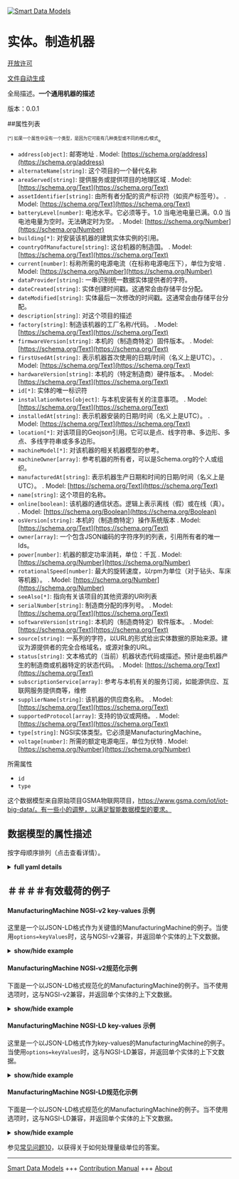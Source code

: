 <!-- 10-Header -->  
[![Smart Data Models](https://smartdatamodels.org/wp-content/uploads/2022/01/SmartDataModels_logo.png "Logo")](https://smartdatamodels.org)  
实体。制造机器  
=======<!-- /10-Header -->  
<!-- 15-License -->  
[开放许可](https://github.com/smart-data-models//dataModel.ManufacturingMachine/blob/master/ManufacturingMachine/LICENSE.md)  
[文件自动生成](https://docs.google.com/presentation/d/e/2PACX-1vTs-Ng5dIAwkg91oTTUdt8ua7woBXhPnwavZ0FxgR8BsAI_Ek3C5q97Nd94HS8KhP-r_quD4H0fgyt3/pub?start=false&loop=false&delayms=3000#slide=id.gb715ace035_0_60)  
<!-- /15-License -->  
<!-- 20-Description -->  
全局描述。**一个通用机器的描述**  
版本：0.0.1  
<!-- /20-Description -->  
<!-- 30-PropertiesList -->  

##属性列表  

<sup><sub>[*] 如果一个属性中没有一个类型，是因为它可能有几种类型或不同的格式/模式</sub></sup>。  
- `address[object]`: 邮寄地址  . Model: [https://schema.org/address](https://schema.org/address)- `alternateName[string]`: 这个项目的一个替代名称  - `areaServed[string]`: 提供服务或提供项目的地理区域  . Model: [https://schema.org/Text](https://schema.org/Text)- `assetIdentifier[string]`: 由所有者分配的资产标识符（如资产标签号）。  . Model: [https://schema.org/Text](https://schema.org/Text)- `batteryLevel[number]`: 电池水平。它必须等于。1.0 当电池电量已满。0.0 当电池电量为空时。无法确定时为空。  . Model: [https://schema.org/Number](https://schema.org/Number)- `building[*]`: 对安装该机器的建筑实体实例的引用。  - `countryOfManufacture[string]`: 这台机器的制造国。  . Model: [https://schema.org/Text](https://schema.org/Text)- `current[number]`: 标称所需的电源电流（在标称电源电压下），单位为安培  . Model: [https://schema.org/Number](https://schema.org/Number)- `dataProvider[string]`: 一串识别统一数据实体提供者的字符。  - `dateCreated[string]`: 实体创建时间戳。这通常会由存储平台分配。  - `dateModified[string]`: 实体最后一次修改的时间戳。这通常会由存储平台分配。  - `description[string]`: 对这个项目的描述  - `factory[string]`: 制造该机器的工厂名称/代码。  . Model: [https://schema.org/Text](https://schema.org/Text)- `firmwareVersion[string]`: 本机的（制造商特定）固件版本。  . Model: [https://schema.org/Text](https://schema.org/Text)- `firstUsedAt[string]`: 表示机器首次使用的日期/时间（名义上是UTC）。  . Model: [https://schema.org/Text](https://schema.org/Text)- `hardwareVersion[string]`: 本机的（特定制造商）硬件版本。  . Model: [https://schema.org/Text](https://schema.org/Text)- `id[*]`: 实体的唯一标识符  - `installationNotes[object]`: 与本机安装有关的注意事项。  . Model: [https://schema.org/Text](https://schema.org/Text)- `installedAt[string]`: 表示机器安装的日期/时间（名义上是UTC）。  . Model: [https://schema.org/Text](https://schema.org/Text)- `location[*]`: 对该项目的Geojson引用。它可以是点、线字符串、多边形、多点、多线字符串或多多边形。  - `machineModel[*]`: 对该机器的相关机器模型的参考。  - `machineOwner[array]`: 参考机器的所有者，可以是Schema.org的个人或组织。  - `manufacturedAt[string]`: 表示机器生产日期和时间的日期/时间（名义上是UTC）。  . Model: [https://schema.org/Text](https://schema.org/Text)- `name[string]`: 这个项目的名称。  - `online[boolean]`: 该机器的通信状态。逻辑上表示离线（假）或在线（真）。  . Model: [https://schema.org/Boolean](https://schema.org/Boolean)- `osVersion[string]`: 本机的（制造商特定）操作系统版本  . Model: [https://schema.org/Text](https://schema.org/Text)- `owner[array]`: 一个包含JSON编码的字符序列的列表，引用所有者的唯一Ids。  - `power[number]`: 机器的额定功率消耗，单位：千瓦  . Model: [https://schema.org/Number](https://schema.org/Number)- `rotationalSpeed[number]`:  	最大的旋转速度，以rpm为单位（对于钻头、车床等机器）。  . Model: [https://schema.org/Number](https://schema.org/Number)- `seeAlso[*]`: 指向有关该项目的其他资源的URI列表  - `serialNumber[string]`: 制造商分配的序列号。  . Model: [https://schema.org/Text](https://schema.org/Text)- `softwareVersion[string]`: 本机的（制造商特定）软件版本。  . Model: [https://schema.org/Text](https://schema.org/Text)- `source[string]`: 一系列的字符，以URL的形式给出实体数据的原始来源。建议为源提供者的完全合格域名，或源对象的URL。  - `status[string]`: 文本格式的（当前）机器状态代码或描述。预计是由机器产生的制造商或机器特定的状态代码。  . Model: [https://schema.org/Text](https://schema.org/Text)- `subscriptionService[array]`: 参考与本机有关的服务订阅，如能源供应、互联网服务提供商等，维修  - `supplierName[string]`: 该机器的供应商名称。  . Model: [https://schema.org/Text](https://schema.org/Text)- `supportedProtocol[array]`: 支持的协议或网络。  . Model: [https://schema.org/Text](https://schema.org/Text)- `type[string]`: NGSI实体类型。它必须是ManufacturingMachine。  - `voltage[number]`: 所需的额定电源电压，单位为伏特  . Model: [https://schema.org/Number](https://schema.org/Number)<!-- /30-PropertiesList -->  
<!-- 35-RequiredProperties -->  
所需属性  
- `id`  - `type`  <!-- /35-RequiredProperties -->  
<!-- 40-RequiredProperties -->  
这个数据模型来自原始项目GSMA物联网项目，https://www.gsma.com/iot/iot-big-data/。有一些小的调整，以满足智能数据模型的要求。  
<!-- /40-RequiredProperties -->  
<!-- 50-DataModelHeader -->  
## 数据模型的属性描述  
按字母顺序排列（点击查看详情）。  
<!-- /50-DataModelHeader -->  
<!-- 60-ModelYaml -->  
<details><summary><strong>full yaml details</strong></summary>    
```yaml  
ManufacturingMachine:    
  description: 'Description of a generic machine'    
  properties:    
    address:    
      description: 'The mailing address'    
      properties:    
        addressCountry:    
          description: 'Property. The country. For example, Spain. Model:''https://schema.org/addressCountry'''    
          type: string    
        addressLocality:    
          description: 'Property. The locality in which the street address is, and which is in the region. Model:''https://schema.org/addressLocality'''    
          type: string    
        addressRegion:    
          description: 'Property. The region in which the locality is, and which is in the country. Model:''https://schema.org/addressRegion'''    
          type: string    
        postOfficeBoxNumber:    
          description: 'Property. The post office box number for PO box addresses. For example, 03578. Model:''https://schema.org/postOfficeBoxNumber'''    
          type: string    
        postalCode:    
          description: 'Property. The postal code. For example, 24004. Model:''https://schema.org/https://schema.org/postalCode'''    
          type: string    
        streetAddress:    
          description: 'Property. The street address. Model:''https://schema.org/streetAddress'''    
          type: string    
      type: object    
      x-ngsi:    
        model: https://schema.org/address    
        type: Property    
    alternateName:    
      description: 'An alternative name for this item'    
      type: string    
      x-ngsi:    
        type: Property    
    areaServed:    
      description: 'The geographic area where a service or offered item is provided'    
      type: string    
      x-ngsi:    
        model: https://schema.org/Text    
        type: Property    
    assetIdentifier:    
      description: 'An asset identifier (e.g. asset tag number) assigned by the owner.'    
      type: string    
      x-ngsi:    
        model: https://schema.org/Text    
        type: Property    
    batteryLevel:    
      description: 'Battery level. It must be equal to: 1.0 When the battery charge is full. 0.0 When the battery charge empty. Null when it cannot be determined.'    
      maximum: 1    
      minimum: 0    
      type: number    
      x-ngsi:    
        model: https://schema.org/Number    
        type: Property    
    building:    
      anyOf:    
        - description: 'Property. Identifier format of any NGSI entity'    
          maxLength: 256    
          minLength: 1    
          pattern: ^[\w\-\.\{\}\$\+\*\[\]`|~^@!,:\\]+$    
          type: string    
        - description: 'Property. Identifier format of any NGSI entity'    
          format: uri    
          type: string    
      description: 'Reference to the building entity instance into which this machine is installed'    
      x-ngsi:    
        type: Relationship    
    countryOfManufacture:    
      description: 'The country where this machine was manufactured.'    
      type: string    
      x-ngsi:    
        model: https://schema.org/Text    
        type: Property    
    current:    
      description: 'The nominal required supply current (at the nominal supply voltage), in amps'    
      type: number    
      x-ngsi:    
        model: https://schema.org/Number    
        type: Property    
        units: Amps    
    dataProvider:    
      description: 'A sequence of characters identifying the provider of the harmonised data entity.'    
      type: string    
      x-ngsi:    
        type: Property    
    dateCreated:    
      description: 'Entity creation timestamp. This will usually be allocated by the storage platform.'    
      format: date-time    
      type: string    
      x-ngsi:    
        type: Property    
    dateModified:    
      description: 'Timestamp of the last modification of the entity. This will usually be allocated by the storage platform.'    
      format: date-time    
      type: string    
      x-ngsi:    
        type: Property    
    description:    
      description: 'A description of this item'    
      type: string    
      x-ngsi:    
        type: Property    
    factory:    
      description: 'The factory name/code manufacturing this machine.'    
      type: string    
      x-ngsi:    
        model: https://schema.org/Text    
        type: Property    
    firmwareVersion:    
      description: 'The (manufacturer specific) firmware version of this machine.'    
      type: string    
      x-ngsi:    
        model: https://schema.org/Text    
        type: Property    
    firstUsedAt:    
      description: 'Indicates the date/time at which date and time the machine was first used (nominally in UTC).'    
      format: date-time    
      type: string    
      x-ngsi:    
        model: https://schema.org/Text    
        type: Property    
    hardwareVersion:    
      description: 'The (manufacturer specific) hardware version of this machine.'    
      type: string    
      x-ngsi:    
        model: https://schema.org/Text    
        type: Property    
    id:    
      anyOf: &manufacturingmachine_-_properties_-_owner_-_items_-_anyof    
        - description: 'Property. Identifier format of any NGSI entity'    
          maxLength: 256    
          minLength: 1    
          pattern: ^[\w\-\.\{\}\$\+\*\[\]`|~^@!,:\\]+$    
          type: string    
        - description: 'Property. Identifier format of any NGSI entity'    
          format: uri    
          type: string    
      description: 'Unique identifier of the entity'    
      x-ngsi:    
        type: Property    
    installationNotes:    
      description: 'Notes relating to this machine installation.'    
      properties:    
        docUri:    
          format: uri    
          type: string    
        value:    
          type: string    
      type: object    
      x-ngsi:    
        model: https://schema.org/Text    
        type: Property    
    installedAt:    
      description: 'Indicates the date/time at which date and time the machine was installed (nominally in UTC).'    
      format: date-time    
      type: string    
      x-ngsi:    
        model: https://schema.org/Text    
        type: Property    
    location:    
      description: 'Geojson reference to the item. It can be Point, LineString, Polygon, MultiPoint, MultiLineString or MultiPolygon'    
      oneOf:    
        - description: 'GeoProperty. Geojson reference to the item. Point'    
          properties:    
            bbox:    
              items:    
                type: number    
              minItems: 4    
              type: array    
            coordinates:    
              items:    
                type: number    
              minItems: 2    
              type: array    
            type:    
              enum:    
                - Point    
              type: string    
          required:    
            - type    
            - coordinates    
          title: 'GeoJSON Point'    
          type: object    
        - description: 'GeoProperty. Geojson reference to the item. LineString'    
          properties:    
            bbox:    
              items:    
                type: number    
              minItems: 4    
              type: array    
            coordinates:    
              items:    
                items:    
                  type: number    
                minItems: 2    
                type: array    
              minItems: 2    
              type: array    
            type:    
              enum:    
                - LineString    
              type: string    
          required:    
            - type    
            - coordinates    
          title: 'GeoJSON LineString'    
          type: object    
        - description: 'GeoProperty. Geojson reference to the item. Polygon'    
          properties:    
            bbox:    
              items:    
                type: number    
              minItems: 4    
              type: array    
            coordinates:    
              items:    
                items:    
                  items:    
                    type: number    
                  minItems: 2    
                  type: array    
                minItems: 4    
                type: array    
              type: array    
            type:    
              enum:    
                - Polygon    
              type: string    
          required:    
            - type    
            - coordinates    
          title: 'GeoJSON Polygon'    
          type: object    
        - description: 'GeoProperty. Geojson reference to the item. MultiPoint'    
          properties:    
            bbox:    
              items:    
                type: number    
              minItems: 4    
              type: array    
            coordinates:    
              items:    
                items:    
                  type: number    
                minItems: 2    
                type: array    
              type: array    
            type:    
              enum:    
                - MultiPoint    
              type: string    
          required:    
            - type    
            - coordinates    
          title: 'GeoJSON MultiPoint'    
          type: object    
        - description: 'GeoProperty. Geojson reference to the item. MultiLineString'    
          properties:    
            bbox:    
              items:    
                type: number    
              minItems: 4    
              type: array    
            coordinates:    
              items:    
                items:    
                  items:    
                    type: number    
                  minItems: 2    
                  type: array    
                minItems: 2    
                type: array    
              type: array    
            type:    
              enum:    
                - MultiLineString    
              type: string    
          required:    
            - type    
            - coordinates    
          title: 'GeoJSON MultiLineString'    
          type: object    
        - description: 'GeoProperty. Geojson reference to the item. MultiLineString'    
          properties:    
            bbox:    
              items:    
                type: number    
              minItems: 4    
              type: array    
            coordinates:    
              items:    
                items:    
                  items:    
                    items:    
                      type: number    
                    minItems: 2    
                    type: array    
                  minItems: 4    
                  type: array    
                type: array    
              type: array    
            type:    
              enum:    
                - MultiPolygon    
              type: string    
          required:    
            - type    
            - coordinates    
          title: 'GeoJSON MultiPolygon'    
          type: object    
      x-ngsi:    
        type: GeoProperty    
    machineModel:    
      anyOf:    
        - description: 'Property. Identifier format of any NGSI entity'    
          maxLength: 256    
          minLength: 1    
          pattern: ^[\w\-\.\{\}\$\+\*\[\]`|~^@!,:\\]+$    
          type: string    
        - description: 'Property. Identifier format of any NGSI entity'    
          format: uri    
          type: string    
      description: 'A reference to the associated Machine Model for this machine.'    
      x-ngsi:    
        type: Relationship    
    machineOwner:    
      description: 'Reference to the owner or owners of the machine as either a Schema.org person or organization.'    
      items:    
        anyOf:    
          - description: 'Property. Identifier format of any NGSI entity'    
            maxLength: 256    
            minLength: 1    
            pattern: ^[\w\-\.\{\}\$\+\*\[\]`|~^@!,:\\]+$    
            type: string    
          - description: 'Property. Identifier format of any NGSI entity'    
            format: uri    
            type: string    
      type: array    
      x-ngsi:    
        type: Relationship    
    manufacturedAt:    
      description: 'Indicates the date/time at which date and time the machine was manufactured (nominally in UTC).'    
      format: date-time    
      type: string    
      x-ngsi:    
        model: https://schema.org/Text    
        type: Property    
    name:    
      description: 'The name of this item.'    
      type: string    
      x-ngsi:    
        type: Property    
    online:    
      description: 'The communication status of this machine. A logical representation of Offline (false) or Online (true).'    
      type: boolean    
      x-ngsi:    
        model: https://schema.org/Boolean    
        type: Property    
    osVersion:    
      description: 'The (manufacturer specific) operating system version of this machine'    
      type: string    
      x-ngsi:    
        model: https://schema.org/Text    
        type: Property    
    owner:    
      description: 'A List containing a JSON encoded sequence of characters referencing the unique Ids of the owner(s)'    
      items:    
        anyOf: *manufacturingmachine_-_properties_-_owner_-_items_-_anyof    
        description: 'Property. Unique identifier of the entity'    
      type: array    
      x-ngsi:    
        type: Property    
    power:    
      description: 'The nominal rated power consumption of the machine in kW'    
      type: number    
      x-ngsi:    
        model: https://schema.org/Number    
        type: Property    
        units: Kw    
    rotationalSpeed:    
      description: ' 	The maximum rotational speed in rpm (for machines such as drills, lathes)'    
      type: number    
      x-ngsi:    
        model: https://schema.org/Number    
        type: Property    
        units: rpm    
    seeAlso:    
      description: 'list of uri pointing to additional resources about the item'    
      oneOf:    
        - items:    
            format: uri    
            type: string    
          minItems: 1    
          type: array    
        - format: uri    
          type: string    
      x-ngsi:    
        type: Property    
    serialNumber:    
      description: 'The serial number assigned by the manufacturer.'    
      type: string    
      x-ngsi:    
        model: https://schema.org/Text    
        type: Property    
    softwareVersion:    
      description: 'The (manufacturer specific) software version of this machine.'    
      type: string    
      x-ngsi:    
        model: https://schema.org/Text    
        type: Property    
    source:    
      description: 'A sequence of characters giving the original source of the entity data as a URL. Recommended to be the fully qualified domain name of the source provider, or the URL to the source object.'    
      type: string    
      x-ngsi:    
        type: Property    
    status:    
      description: 'Text formatted (current) machine status code or description. Expected to be the manufacturer or machine specific status code generated by the machine.'    
      type: string    
      x-ngsi:    
        model: https://schema.org/Text    
        type: Property    
    subscriptionService:    
      description: 'Reference to service subscriptions related to this machine e.g. energy supplies, Internet Service Providers etc, maintenance'    
      items:    
        anyOf:    
          - description: 'Property. Identifier format of any NGSI entity'    
            maxLength: 256    
            minLength: 1    
            pattern: ^[\w\-\.\{\}\$\+\*\[\]`|~^@!,:\\]+$    
            type: string    
          - description: 'Property. Identifier format of any NGSI entity'    
            format: uri    
            type: string    
      type: array    
      x-ngsi:    
        type: Relationship    
    supplierName:    
      description: 'The name of the supplier of this machine.'    
      type: string    
      x-ngsi:    
        model: https://schema.org/Text    
        type: Property    
    supportedProtocol:    
      description: 'Supported protocol(s) or networks.'    
      items:    
        type: string    
      type: array    
      x-ngsi:    
        model: https://schema.org/Text    
        type: Property    
    type:    
      description: 'NGSI entity type. It has to be ManufacturingMachine.'    
      enum:    
        - ManufacturingMachine    
      type: string    
      x-ngsi:    
        type: Property    
    voltage:    
      description: 'The nominal required supply voltage, in volts'    
      type: number    
      x-ngsi:    
        model: https://schema.org/Number    
        type: Property    
        units: Volts    
  required:    
    - id    
    - type    
  type: object    
  x-derived-from: ""    
  x-disclaimer: 'Redistribution and use in source and binary forms, with or without modification, are permitted  provided that the license conditions are met. Copyleft (c) 2021 Contributors to Smart Data Models Program'    
  x-license-url: https://github.com/smart-data-models/dataModel.ManufacturingMachine/blob/master/ManufacturingMachine/LICENSE.md    
  x-model-schema: https://smart-data-models.github.io/dataModel.ManufacturingMachine/ManufacturingMachine/schema.json    
  x-model-tags: GSMA    
  x-version: 0.0.1    
```  
</details>    
<!-- /60-ModelYaml -->  
<!-- 70-MiddleNotes -->  
<!-- /70-MiddleNotes -->  
<!-- 80-Examples -->  
## ＃＃＃＃有效载荷的例子  
#### ManufacturingMachine NGSI-v2 key-values 示例  
这里是一个以JSON-LD格式作为关键值的ManufacturingMachine的例子。当使用`options=keyValues`时，这与NGSI-v2兼容，并返回单个实体的上下文数据。  
<details><summary><strong>show/hide example</strong></summary>    
```json  
{  
  "assetIdentifier": "ID12345",  
  "batteryLevel": 0.7,  
  "building": "urn:ngsi-ld:Building:8683b757-649c-49e0-ac89-ad392c9a0d0c",  
  "countryOfManufacture": "UK",  
  "current": 20,  
  "dataProvider": "https://provider.example.com",  
  "description": "Industrial machine to create plastic bottles",  
  "factory": "N9",  
  "firmwareVersion": "A.10",  
  "firstUsedAt": "2017-05-04T10:18:16Z",  
  "hardwareVersion": "2.1",  
  "id": "urn:ngsi-ld:Machine:9166c528-9c98-4579-a5d3-8068aea5d6c0",  
  "installationNotes": {  
    "docUri": "http://example.com/sample/machine-instructions.pdf",  
    "value": "Installed according to manufacturer instructions."  
  },  
  "installedAt": "2017-05-04T10:18:16Z",  
  "location": {  
    "coordinates": [  
      -104.99404,  
      39.75621  
    ],  
    "type": "Point"  
  },  
  "machineModel": "urn:ngsi-ld:MachineModel:00b42701-43e1-482d-aa7a-e2956cfd69c3",  
  "manufacturedAt": "2017-05-04T10:18:16Z",  
  "online": true,  
  "osVersion": "10A",  
  "machineOwner": [  
    "urn:ngsi-ld:Person:a498182c-47c0-11e8-be4e-2c4d549a1ab2",  
    "urn:ngsi-ld:Organization:abb20712-47c0-11e8-8742-2c4d549a1ab2"  
  ],  
  "power": 4.4,  
  "rotationalSpeed": 10,  
  "serialNumber": "X9923456789F",  
  "softwareVersion": "8.5.C",  
  "source": "https://source.example.com",  
  "status": "SC1001",  
  "subscriptionService": [  
      "urn:ngsi-ld:SubscriptionService:0d95b03c-47c1-11e8-99fd-2c4d549a1ab2",  
      "urn:ngsi-ld:SubscriptionService:1527d0fa-47c1-11e8-8fb1-2c4d549a1ab2"  
    ],  
  "supplierName": "ACME NorthEast Inc.",  
  "supportedProtocol": [  
    "HTTP",  
    "HTTPS",  
    "FTP"  
  ],  
  "type": "ManufacturingMachine",  
  "voltage": 220  
}  
```  
</details>  
#### ManufacturingMachine NGSI-v2规范化示例  
下面是一个以JSON-LD格式规范化的ManufacturingMachine的例子。当不使用选项时，这与NGSI-v2兼容，并返回单个实体的上下文数据。  
<details><summary><strong>show/hide example</strong></summary>    
```json  
{  
  "id": "urn:ngsi-ld:Machine:9166c528-9c98-4579-a5d3-8068aea5d6c0",  
  "type": "ManufacturingMachine",  
  "source": {  
    "type": "Text",  
    "value": "https://source.example.com"  
  },  
  "dataProvider": {  
    "type": "Text",  
    "value": "https://provider.example.com"  
  },  
  "machineModel": {  
    "type": "Relationship",  
    "value": "urn:ngsi-ld:MachineModel:00b42701-43e1-482d-aa7a-e2956cfd69c3"  
  },  
  "serialNumber": {  
    "type": "Text",  
    "value": "X9923456789F"  
  },  
  "assetIdentifier": {  
    "type": "Text",  
    "value": "ID12345"  
  },  
  "supplierName": {  
    "type": "Text",  
    "value": "ACME NorthEast Inc."  
  },  
  "countryOfManufacture": {  
    "type": "Text",  
    "value": "UK"  
  },  
  "factory": {  
    "type": "Text",  
    "value": "N9"  
  },  
  "firstUsedAt": {  
    "type": "DateTime",  
    "value": "2017-05-04T10:18:16Z"  
  },  
  "installedAt": {  
    "type": "DateTime",  
    "value": "2017-05-04T10:18:16Z"  
  },  
  "manufacturedAt": {  
    "type": "DateTime",  
    "value": "2017-05-04T10:18:16Z"  
  },  
  "description": {  
    "type": "Text",  
    "value": "Industrial machine to create plastic bottles"  
  },  
  "owner": {  
    "type": "Relationship",  
    "value": [  
      "urn:ngsi-ld:Person:a498182c-47c0-11e8-be4e-2c4d549a1ab2",  
      "urn:ngsi-ld:Organization:abb20712-47c0-11e8-8742-2c4d549a1ab2"  
    ]  
  },  
  "hardwareVersion": {  
    "type": "Text",  
    "value": "2.1"  
  },  
  "firmwareVersion": {  
    "type": "Text",  
    "value": "A.10"  
  },  
  "softwareVersion": {  
    "type": "Text",  
    "value": "8.5.C"  
  },  
  "osVersion": {  
    "type": "Text",  
    "value": "10A"  
  },  
  "supportedProtocol": {  
    "type": "array",  
    "value": [  
      "HTTP",  
      "HTTPS",  
      "FTP"  
    ]  
  },  
  "building": {  
    "type": "Relationship",  
    "value": "urn:ngsi-ld:Building:8683b757-649c-49e0-ac89-ad392c9a0d0c"  
  },  
  "location": {  
    "type": "geo:json",  
    "value": {  
      "type": "Point",  
      "coordinates": [  
        -104.99404,  
        39.75621  
      ]  
    }  
  },  
  "subscriptionService": {  
    "type": "Relationship",  
    "value": [  
      "urn:ngsi-ld:SubscriptionService:0d95b03c-47c1-11e8-99fd-2c4d549a1ab2",  
      "urn:ngsi-ld:SubscriptionService:1527d0fa-47c1-11e8-8fb1-2c4d549a1ab2"  
    ]  
  },  
  "online": {  
    "type": "Text",  
    "value": true  
  },  
  "status": {  
    "type": "Text",  
    "value": "SC1001"  
  },  
  "batteryLevel": {  
    "type": "Number",  
    "value": 0.7  
  },  
  "installationNotes": {  
    "type": "StructuredValue",  
    "value": {  
      "value": "Installed according to manufacturer instructions.",  
      "docUri": "http://example.com/sample/machine-instructions.pdf"  
    }  
  },  
  "voltage": {  
    "type": "Number",  
    "value": 220  
  },  
  "current": {  
    "type": "Text",  
    "value": 20  
  },  
  "power": {  
    "type": "Number",  
    "value": 4.4  
  },  
  "rotationalSpeed": {  
    "type": "Number",  
    "value": 10  
  }  
}  
```  
</details>  
#### ManufacturingMachine NGSI-LD key-values 示例  
这里是一个以JSON-LD格式作为key-values的ManufacturingMachine的例子。当使用`options=keyValues`时，这与NGSI-LD兼容，并返回单个实体的上下文数据。  
<details><summary><strong>show/hide example</strong></summary>    
```json  
{  
    "@context": [  
        "https://smartdatamodels.org/context.jsonld",  
        "https://raw.githubusercontent.com/GSMADeveloper/NGSI-LD-Entities/master/examples/Machine-context.jsonld",  
        "https://raw.githubusercontent.com/smart-data-models/dataModel.ManufacturingMachine/master/context.jsonld"  
    ],  
    "assetIdentifier": "ID12345",  
    "batteryLevel": 0.7,  
    "building": "urn:ngsi-ld:Building:8683b757-649c-49e0-ac89-ad392c9a0d0c",  
    "countryOfManufacture": "UK",  
    "current": 20,  
    "dataProvider": "https://provider.example.com",  
    "description": "Industrial machine to create plastic bottles",  
    "factory": "N9",  
    "firmwareVersion": "A.10",  
    "firstUsedAt": "2017-05-04T10:18:16Z",  
    "hardwareVersion": "2.1",  
    "id": "urn:ngsi-ld:Machine:9166c528-9c98-4579-a5d3-8068aea5d6c0",  
    "installationNotes": {  
        "docUri": "http://example.com/sample/machine-instructions.pdf",  
        "value": "Installed according to manufacturer instructions."  
    },  
    "installedAt": "2017-05-04T10:18:16Z",  
    "location": {  
        "coordinates": [  
            -104.99404,  
            39.75621  
        ],  
        "type": "Point"  
    },  
    "machineModel": "urn:ngsi-ld:MachineModel:00b42701-43e1-482d-aa7a-e2956cfd69c3",  
    "manufacturedAt": "2017-05-04T10:18:16Z",  
    "online": true,  
    "osVersion": "10A",  
    "machineOwner": [  
        "urn:ngsi-ld:Person:a498182c-47c0-11e8-be4e-2c4d549a1ab2",  
        "urn:ngsi-ld:Organization:abb20712-47c0-11e8-8742-2c4d549a1ab2"  
    ],  
    "power": 4.4,  
    "rotationalSpeed": 10,  
    "serialNumber": "X9923456789F",  
    "softwareVersion": "8.5.C",  
    "source": "https://source.example.com",  
    "status": "SC1001",  
    "subscriptionService": [  
        "urn:ngsi-ld:SubscriptionService:0d95b03c-47c1-11e8-99fd-2c4d549a1ab2",  
        "urn:ngsi-ld:SubscriptionService:1527d0fa-47c1-11e8-8fb1-2c4d549a1ab2"  
    ],  
    "supplierName": "ACME NorthEast Inc.",  
    "supportedProtocol": [  
        "HTTP",  
        "HTTPS",  
        "FTP"  
    ],  
    "type": "ManufacturingMachine",  
    "voltage": 220  
}  
```  
</details>  
#### ManufacturingMachine NGSI-LD规范化示例  
下面是一个以JSON-LD格式规范化的ManufacturingMachine的例子。当不使用选项时，这与NGSI-LD兼容，并返回单个实体的上下文数据。  
<details><summary><strong>show/hide example</strong></summary>    
```json  
{  
    "@context": [  
        "https://smartdatamodels.org/context.jsonld",  
        "https://raw.githubusercontent.com/GSMADeveloper/NGSI-LD-Entities/master/examples/Machine-context.jsonld",  
        "https://raw.githubusercontent.com/smart-data-models/dataModel.ManufacturingMachine/master/context.jsonld"  
    ],  
    "id": "urn:ngsi-ld:Machine:9166c528-9c98-4579-a5d3-8068aea5d6c0",  
    "type": "ManufacturingMachine",  
    "source": {  
        "type": "Property",  
        "value": "https://source.example.com"  
    },  
    "dataProvider": {  
        "type": "Property",  
        "value": "https://provider.example.com"  
    },  
    "machineModel": {  
        "type": "Relationship",  
        "object": "urn:ngsi-ld:MachineModel:00b42701-43e1-482d-aa7a-e2956cfd69c3"  
    },  
    "serialNumber": {  
        "type": "Property",  
        "value": "X9923456789F"  
    },  
    "assetIdentifier": {  
        "type": "Property",  
        "value": "ID12345"  
    },  
    "supplierName": {  
        "type": "Property",  
        "value": "ACME NorthEast Inc."  
    },  
    "countryOfManufacture": {  
        "type": "Property",  
        "value": "UK"  
    },  
    "factory": {  
        "type": "Property",  
        "value": "N9"  
    },  
    "firstUsedAt": {  
        "type": "Property",  
        "value": {  
            "@type": "DateTime",  
            "@value": "2017-05-04T10:18:16Z"  
        }  
    },  
    "installedAt": {  
        "type": "Property",  
        "value": {  
            "@type": "DateTime",  
            "@value": "2017-05-04T10:18:16Z"  
        }  
    },  
    "manufacturedAt": {  
        "type": "Property",  
        "value": {  
            "@type": "DateTime",  
            "@value": "2017-05-04T10:18:16Z"  
        }  
    },  
    "description": {  
        "type": "Property",  
        "value": "Industrial machine to create plastic bottles"  
    },  
    "owner": {  
        "type": "Relationship",  
        "object": [  
            "urn:ngsi-ld:Person:a498182c-47c0-11e8-be4e-2c4d549a1ab2",  
            "urn:ngsi-ld:Organization:abb20712-47c0-11e8-8742-2c4d549a1ab2"  
        ]  
    },  
    "hardwareVersion": {  
        "type": "Property",  
        "value": "2.1"  
    },  
    "firmwareVersion": {  
        "type": "Property",  
        "value": "A.10"  
    },  
    "softwareVersion": {  
        "type": "Property",  
        "value": "8.5.C"  
    },  
    "osVersion": {  
        "type": "Property",  
        "value": "10A"  
    },  
    "supportedProtocol": {  
        "type": "Property",  
        "value": [  
            "HTTP",  
            "HTTPS",  
            "FTP"  
        ],  
        "observedAt": "2017-05-04T12:30:00Z"  
    },  
    "building": {  
        "type": "Relationship",  
        "object": "urn:ngsi-ld:Building:8683b757-649c-49e0-ac89-ad392c9a0d0c"  
    },  
    "location": {  
        "type": "GeoProperty",  
        "value": {  
            "type": "Point",  
            "coordinates": [  
                -104.99404,  
                39.75621  
            ]  
        }  
    },  
    "subscriptionService": {  
        "type": "Relationship",  
        "object": [  
            "urn:ngsi-ld:SubscriptionService:0d95b03c-47c1-11e8-99fd-2c4d549a1ab2",  
            "urn:ngsi-ld:SubscriptionService:1527d0fa-47c1-11e8-8fb1-2c4d549a1ab2"  
        ]  
    },  
    "online": {  
        "type": "Property",  
        "value": true,  
        "observedAt": "2017-05-04T12:30:00Z"  
    },  
    "status": {  
        "type": "Property",  
        "value": "SC1001",  
        "observedAt": "2017-05-04T12:30:00Z"  
    },  
    "batteryLevel": {  
        "type": "Property",  
        "value": 0.7,  
        "observedAt": "2017-05-04T12:30:00Z"  
    },  
    "installationNotes": {  
        "type": "Property",  
        "value": {  
            "value": "Installed according to manufacturer instructions.",  
            "docUri": "http://example.com/sample/machine-instructions.pdf"  
        }  
    },  
    "voltage": {  
        "type": "Property",  
        "value": 220,  
        "unitCode": "VLT",  
        "observedAt": "2016-08-08T10:18:16Z"  
    },  
    "current": {  
        "type": "Property",  
        "value": 20,  
        "unitCode": "AMP",  
        "observedAt": "2016-08-08T10:18:16Z"  
    },  
    "power": {  
        "type": "Property",  
        "value": 4.4,  
        "unitCode": "KWT",  
        "observedAt": "2016-08-08T10:18:16Z"  
    },  
    "rotationalSpeed": {  
        "type": "Property",  
        "value": 10,  
        "unitCode": "RPM",  
        "observedAt": "2016-08-08T10:18:16Z"  
    }  
}  
```  
</details><!-- /80-Examples -->  
<!-- 90-FooterNotes -->  
<!-- /90-FooterNotes -->  
<!-- 95-Units -->  
参见[常见问题10](https://smartdatamodels.org/index.php/faqs/)，以获得关于如何处理量级单位的答案。  
<!-- /95-Units -->  
<!-- 97-LastFooter -->  
---  
[Smart Data Models](https://smartdatamodels.org) +++ [Contribution Manual](https://bit.ly/contribution_manual) +++ [About](https://bit.ly/Introduction_SDM)<!-- /97-LastFooter -->  
